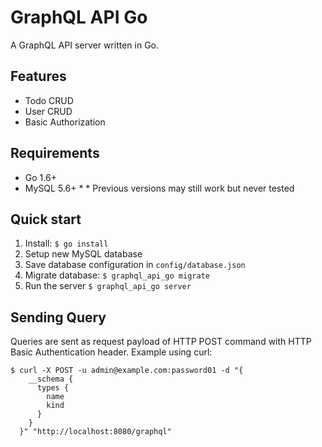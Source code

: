 # GraphQL API Go

A GraphQL API server written in Go.

## Features

* Todo CRUD
* User CRUD
* Basic Authorization

## Requirements
* Go 1.6+
* MySQL 5.6+ \*
\* Previous versions may still work but never tested

## Quick start

1. Install: `$ go install`
2. Setup new MySQL database
3. Save database configuration in `config/database.json`
4. Migrate database: `$ graphql_api_go migrate`
5. Run the server `$ graphql_api_go server`

## Sending Query

Queries are sent as request payload of HTTP POST command with HTTP Basic Authentication header. Example using curl:

    $ curl -X POST -u admin@example.com:password01 -d "{
        __schema {
          types {
            name
            kind
          }
        }
      }" "http://localhost:8080/graphql"
